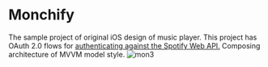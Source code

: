# Monchify
The sample project of original iOS design of music player. 
This project has OAuth 2.0 flows for [authenticating against the Spotify Web API.](https://developer.spotify.com/documentation/general/guides/authorization/)
Composing architecture of MVVM model style.
![mon3](https://user-images.githubusercontent.com/58180720/160178684-195a3bec-9fdf-4ecc-99c5-44b9a3f16b73.jpg)

